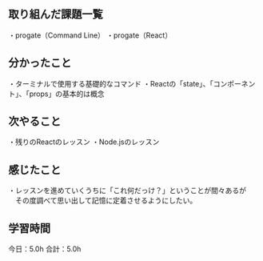 ## 取り組んだ課題一覧
・progate（Command Line）
・progate（React）
## 分かったこと
・ターミナルで使用する基礎的なコマンド
・Reactの「state」、「コンポーネント」、「props」の基本的は概念
## 次やること
・残りのReactのレッスン
・Node.jsのレッスン
## 感じたこと
・レッスンを進めていくうちに「これ何だっけ？」ということが間々あるが
　その度調べて思い出して記憶に定着させるようにしたい。
## 学習時間
今日：5.0h
合計：5.0h
